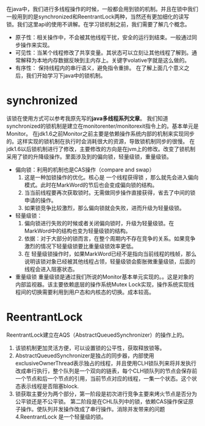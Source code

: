 在java中，我们进行多线程操作的时候，一般都会用到锁的机制。并且在锁中我们一般用到的是synchronized和ReentrantLock两种，当然还有更加细化的读写锁。我们这里api的使用不讲解。在学习锁机制之前，我们需要了解几个概念。
* 原子性：相关操作中，不会被其他线程干扰，安全的运行到结束。一般通过同步操作来实现。
* 可见性：当某个线程修改了共享变量。其状态可以立刻让其他线程了解到。通常解释为本地内存数据反映到主内存上。关键字volative字就是这么做的。
* 有序性： 保持线程内的串行语义，避免指令重排。
在了解上面几个意义之后，我们开始学习下java中的锁机制。
# synchronized 
该锁在使用方式可以参考我原先写的**java多线程系列文章**。
我们知道synchronized的锁机制是建立在monitorenter/monitorexit指令上的。基本单元是Monitor。
在jdk1.6之前Monitor之前主要是依赖操作系统内部的机制来实现同步的。这样实现的锁机制在执行时会消耗很大的资源，导致锁机制同步的很慢。
在jdk1.6以后锁机制进行了修改，主要修改的方向是在jvm上的修改。改变了锁机制采用了锁的升降级操作。里面涉及到的偏向锁，轻量级锁，重量级锁。
* 偏向锁：利用的机制也是CAS操作（compare and swap）
    1. 这是一种加锁操作的优化。核心是 一个线程获得锁 ，那么就先会进入偏向模式。此时在MarkWord的节后也会变成偏向锁的结构。
    2. 当当前线程要再次获取锁时。无需做同步操作直接获得，省去了中间的锁申请的操作。
    3. 如果锁竞争比较激烈，那么偏向锁就会失败，进而升级为轻量级锁。
* 轻量级锁：
    1. 偏向锁进行失败的时候或者关闭偏向锁时，升级为轻量级锁。在MarkWord中的结构也变为轻量级锁的结构。
    2.  依据：对于大部分的锁而言，在整个周期内不存在竞争的关系。如果竞争激烈的情况下轻量级锁要比重量级锁效率更低。
    3.  在 轻量级锁操作时，如果MarkWord已经不是指向当前线程的栈帧，那么说明该锁对象已经被其他线程占领，轻量级锁会膨胀微重量级锁，后面的线程会进入阻塞状态。
* 重量级锁
   重量级锁是通过我们所说的Monitor基本单元实现的。。这是对象的内部监视器。该主要依赖底层的操作系统Mutex Lock实现，操作系统实现线程间的切换需要利用到用户态和内核态的切换。成本较高。
# ReentrantLock
   ReentrantLock建立在AQS（AbstractQueuedSynchronizer）的操作上的。 
   1. 该锁机制更加灵活方便，可以设置锁的公平性，获取释放锁等。
   2. AbstractQueuedSynchronizer是独占的同步器，内部使用 exclusiveOwnerThread表示独占的线程，并且使用CLH锁队列来将并发执行改成串行执行，整个队列是一个双向的链表，每个CLH锁队列的节点会保存前一个节点和后一个节点的引用，当前节点对应的线程，一集一个状态。这个状态表示线程是否阻塞block.
   3. 锁获取主要分为两个部分，第一阶段是初次进行竞争主要来烤火节点是否分为公平锁还是不公平锁。 第二阶段是在CHL队列中的锁，依赖CAS操作保证原子操作。使队列并发操作改成了串行操作。消除并发带来的问题
    4.ReentrantLock 是一个轻量级的锁。
